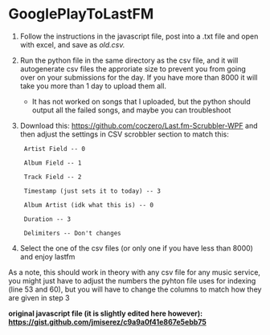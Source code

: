 # GooglePlayToLastFM

1. Follow the instructions in the javascript file, post into a .txt file and open with excel, and save as *old.csv.*

2. Run the python file in the same directory as the csv file, and it will autogenerate csv files the approriate size to prevent you from going over on your submissions for the day. If you have more than 8000 it will take you more than 1 day to upload them all.
    - It has not worked on songs that I uploaded, but the python should output all the failed songs, and maybe you can troubleshoot

3. Download this: https://github.com/coczero/Last.fm-Scrubbler-WPF and then adjust the settings in CSV scrobbler section to match this:
    
        Artist Field -- 0
        
        Album Field -- 1
        
        Track Field -- 2
        
        Timestamp (just sets it to today) -- 3
        
        Album Artist (idk what this is) -- 0
        
        Duration -- 3
        
        Delimiters -- Don't changes
        
4. Select the one of the csv files (or only one if you have less than 8000) and enjoy lastfm

As a note, this should work in theory with any csv file for any music service, you might just have to adjust the numbers the pyhton file uses for indexing (line 53 and 60), but you will have to change the columns to match how they are given in step 3

**original javascript file (it is slightly edited here however): https://gist.github.com/jmiserez/c9a9a0f41e867e5ebb75**
